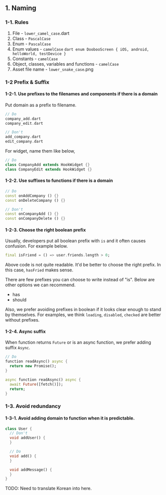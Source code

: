 ## 1. Naming

### 1-1. Rules
1. File - `lower_camel_case`.dart
2. Class - `PascalCase`
3. Enum - `PascalCase`
  1. Enum values - `camelCase`
    ```dart
    enum DoobooScreen { iOS, android, helloWorld, testDevice }
    ```
4. Constants - `camelCase`
5. Object, classes, variables and functions - `camelCase`
6. Asset file name - `lower_snake_case`.png

### 1-2 Prefix & Suffix

#### 1-2-1. Use prefixes to the filenames and components if there is a domain
Put domain as a prefix to filename.

```dart
// Do
company_add.dart
company_edit.dart

// Don't
add_company.dart
edit_company.dart
```

For widget, name them like below,

```dart
// Do
class CompanyAdd extends HookWidget {}
class CompanyEdit extends HookWidget {}
```

#### 1-2-2. Use suffixes to functions if there is a domain
```dart
// Do
const onAddCompany () {}
const onDeleteCompany () {}

// Don't
const onCompanyAdd () {}
const onCompanyDelete () {}
```

#### 1-2-3. Choose the right boolean prefix
Usually, developers put all boolean prefix with `is` and it often causes confusion. For example below.

```dart
final isFriend = () => user.friends.length > 0;
```
Above code is not quite readable. It'd be better to choose the right prefix. In this case, `hasFried` makes sense.

There are few prefixes you can choose to write instead of "is". Below are other options we can recommend.
* has
* should

Also, we prefer avoiding prefixes in boolean if it looks clear enough to stand by themselves. For examples, we think `loading`, `disabled`, `checked` are better without prefixes.

#### 1-2-4. Async suffix
When function returns `Future` or is an async function, we prefer adding suffix `Async`.

```dart
// Do
function readAsync() async {
  return new Promise();
}

async function readAsync() async {
  await Future([fetch()]);
  return;
}
```

### 1-3. Avoid redundancy

#### 1-3-1. Avoid adding domain to function when it is predictable.

```dart
class User {
  // Don't
  void addUser() {
  }

  // Do
  void add() {
  }

  void addMessage() {
  }
}
```

TODO: Need to translate Korean into here.